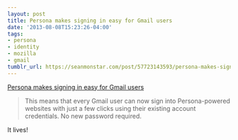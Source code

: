```yaml
---
layout: post
title: Persona makes signing in easy for Gmail users
date: '2013-08-08T15:23:26-04:00'
tags:
- persona
- identity
- mozilla
- gmail
tumblr_url: https://seanmonstar.com/post/57723143593/persona-makes-signing-in-easy-for-gmail-users
---
```

[Persona makes signing in easy for Gmail users](http://identity.mozilla.com/post/57712756801/persona-makes-signing-in-easy-for-gmail-users)  

> This means that every Gmail user can now sign into Persona-powered websites with just a few clicks using their existing account credentials. No new password required.

It lives!

